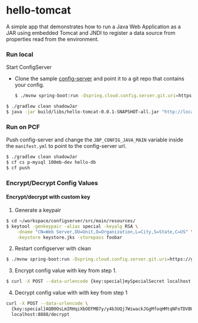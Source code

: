 # hello-tomcat

A simple app that demonstrates how to run a Java Web Application as a JAR using embedded Tomcat 
and JNDI to register a data source from properties read from the environment.

### Run local

Start ConfigServer
* Clone the sample [config-server](https://github.com/spring-cloud-samples/configserver) and point it to a git repo that contains your config. 

    ```bash
    $ ./mvnw spring-boot:run -Dspring.cloud.config.server.git.uri=https://github.com/malston/config-repo
    ```

```bash
$ ./gradlew clean shadowJar
$ java -jar build/libs/hello-tomcat-0.0.1-SNAPSHOT-all.jar "http://localhost:8888"
```

### Run on PCF

Push config-server and change the `JBP_CONFIG_JAVA_MAIN` variable inside the `manifest.yml` to point to the config-server url.

```bash
$ ./gradlew clean shadowJar
$ cf cs p-mysql 100mb-dev hello-db
$ cf push
```

### Encrypt/Decrypt Config Values

#### Encrypt/decrypt with custom key

1. Generate a keypair

```bash
$ cd ~/workspace/configserver/src/main/resources/
$ keytool -genkeypair -alias special -keyalg RSA \
    -dname "CN=Web Server,OU=Unit,O=Organization,L=City,S=State,C=US" \
    -keystore keystore.jks -storepass foobar
```

2. Restart configserver with clean

```bash
$ ./mvnw spring-boot:run -Dspring.cloud.config.server.git.uri=https://github.com/malston/config-repo
```

3. Encrypt config value with key from step 1.

```bash
$ curl -X POST --data-urlencode {key:special}mySpecialSecret localhost:8888/encrypt
```

4. Decrypt config value with with key from step 1

```bash
curl -X POST --data-urlencode \ 
  {key:special}AQB0OsLmIRHqiXbOEFMB7y/y4b3UQj7WiwackJGgMfoqHMtqNFoTDVBUAPPBoFCRowoCNd5fDNJNY0gAcQt/7ORGmP1B1rjoIMjBT9u8TPRIXK++LbroJ1UUTlmb+RIuY9wrb4g6ocwYK6O8j79y6UsZsIIUxZ9WZu45nfyAcEiPmtUiAKrTSQ46tE0RmAI/iLQH5GYKCmrfPntaf5sN9qWfXUmn3haEjEppSSJgs5OGgsEIFnReC9w89Gde8vMK4T3WhFG/27guXqtcTmmfgqvFvOY6IVxTMBMgvZ6MGmGwM5jU6NY/kNVKAUObEdIAUjlzytHwT4Hp6fgS123Wv2C5N7v3SVgYzVMQI5l6q21H9uL3v1pNbaCVebuxYGpsWg8= \
  localhost:8888/decrypt
```
